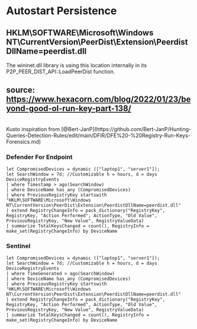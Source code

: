 # Autostart Persistence

## HKLM\SOFTWARE\Microsoft\Windows NT\CurrentVersion\PeerDist\Extension\PeerdistDllName=peerdist.dll
The wininet.dll library is using this location internally in its P2P_PEER_DIST_API::LoadPeerDist function.

## source: https://www.hexacorn.com/blog/2022/01/23/beyond-good-ol-run-key-part-138/
<br>  
Kusto inspiration from [@Bert-JanP](https://github.com/Bert-JanP/Hunting-Queries-Detection-Rules/edit/main/DFIR/DFE%20-%20Registry-Run-Keys-Forensics.md)

### Defender For Endpoint

```
let CompromisedDevices = dynamic (["laptop1", "server1"]);
let SearchWindow = 7d; //Customizable h = hours, d = days
DeviceRegistryEvents
| where Timestamp > ago(SearchWindow)
| where DeviceName has_any (CompromisedDevices)
| where PreviousRegistryKey startswith "HKLM\SOFTWARE\Microsoft\Windows NT\CurrentVersion\PeerDist\Extension\PeerdistDllName=peerdist.dll"
| extend RegistryChangeInfo = pack_dictionary("RegistryKey", RegistryKey, "Action Performed", ActionType, "Old Value", PreviousRegistryKey, "New Value", RegistryValueData)
| summarize TotalKeysChanged = count(), RegistryInfo = make_set(RegistryChangeInfo) by DeviceName
```
### Sentinel

```
let CompromisedDevices = dynamic (["laptop1", "server1"]);
let SearchWindow = 7d; //Customizable h = hours, d = days
DeviceRegistryEvents
| where TimeGenerated > ago(SearchWindow)
| where DeviceName has_any (CompromisedDevices)
| where PreviousRegistryKey startswith "HKLM\SOFTWARE\Microsoft\Windows NT\CurrentVersion\PeerDist\Extension\PeerdistDllName=peerdist.dll"
| extend RegistryChangeInfo = pack_dictionary("RegistryKey", RegistryKey, "Action Performed", ActionType, "Old Value", PreviousRegistryKey, "New Value", RegistryValueData)
| summarize TotalKeysChanged = count(), RegistryInfo = make_set(RegistryChangeInfo) by DeviceName
```

